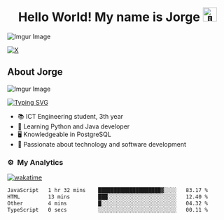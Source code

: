 <div align="center">
<h1 align="center">Hello World! My name is Jorge
  <picture>
  <source srcset="https://fonts.gstatic.com/s/e/notoemoji/latest/1fae1/512.webp" type="image/webp">
  <img src="https://fonts.gstatic.com/s/e/notoemoji/latest/1fae1/512.gif" alt="🫡" width="32" height="32">
</picture></h1>
</div>

![Imgur Image](https://i.imgur.com/2KYq7vy.png)

[![X](https://img.shields.io/badge/X-000?style=for-the-badge&logo=x)](https://x.com/DevJorgeARM)


## About Jorge

 ![Imgur Image](https://i.imgur.com/3Zz73K5.png)
 
 [![Typing SVG](https://readme-typing-svg.demolab.com?font=Fira+Code&duration=2000&pause=1000&color=54F77C&random=false&width=435&lines=a+Student;a+Java+developer;a+PostgreSQL+developer;an+Enthusiastic+apprentice)](https://git.io/typing-svg)

- 📚 ICT Engineering student, 3th year
- 🌱 Learning Python and Java developer
- 🖥️ Knowledgeable in PostgreSQL
- 📖 Passionate about technology and software development


### ⚙️ &nbsp;My Analytics

[![wakatime](https://wakatime.com/badge/user/deaf6ed6-a09a-4c2a-9b66-9c0ca308b543.svg)](https://wakatime.com/@deaf6ed6-a09a-4c2a-9b66-9c0ca308b543)
 <!--START_SECTION:waka-->

```txt
JavaScript   1 hr 32 mins    ████████████████████▓░░░░   83.17 %
HTML         13 mins         ███░░░░░░░░░░░░░░░░░░░░░░   12.40 %
Other        4 mins          █░░░░░░░░░░░░░░░░░░░░░░░░   04.32 %
TypeScript   0 secs          ░░░░░░░░░░░░░░░░░░░░░░░░░   00.11 %
```

<!--END_SECTION:waka-->
